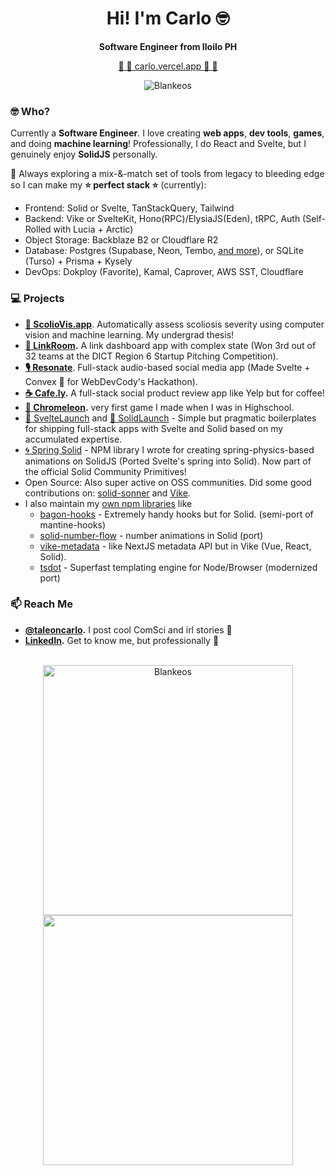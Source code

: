 <h1 align="center">Hi! I'm Carlo 🤓</h1>
<p align="center"><b>Software Engineer from Iloilo PH</b></p>
<p align="center">
  <a href="https://carlo.vercel.app/" target="_blank">🔷 🔹 carlo.vercel.app 🔹 🔷</a> 
</p>
<p align="center"><img src="https://komarev.com/ghpvc/?username=blankeos&label=Profile+Views&color=3b82f6&style=for-the-badge" alt="Blankeos" /></p>

### 🤓 Who?

Currently a **Software Engineer**. I love creating **web apps**, **dev tools**, **games**, and doing **machine learning**! 
Professionally, I do React and Svelte, but I genuinely enjoy **SolidJS** personally.

🔭 Always exploring a mix-&-match set of tools from legacy to bleeding edge so I can make my **⭐️ perfect stack ⭐️** (currently):
- Frontend: Solid or Svelte, TanStackQuery, Tailwind
- Backend: Vike or SvelteKit, Hono(RPC)/ElysiaJS(Eden), tRPC, Auth (Self-Rolled with Lucia + Arctic)
- Object Storage: Backblaze B2 or Cloudflare R2
- Database: Postgres (Supabase, Neon, Tembo, [and more](https://x.com/carlo_taleon/status/1892165125253022130)), or SQLite (Turso) + Prisma + Kysely
- DevOps: Dokploy (Favorite), Kamal, Caprover, AWS SST, Cloudflare

### 💻 Projects

- **[🦴 ScolioVis.app](https://scoliovis.app/)**. Automatically assess scoliosis severity using computer vision and machine learning. My undergrad thesis!
- **[📘 LinkRoom](https://linkroom.vercel.app/).** A link dashboard app with complex state (Won 3rd out of 32 teams at the DICT Region 6 Startup Pitching Competition).
- **[🎙️ Resonate](https://resonate-social.vercel.app/)**. Full-stack audio-based social media app (Made Svelte + Convex 🧡 for WebDevCody's Hackathon).
- **[☕ Cafe.ly](https://cafely.vercel.app).** A full-stack social product review app like Yelp but for coffee!
- **[🦎 Chromeleon](https://play.google.com/store/apps/details?id=com.DigikattStudios.Chromeleon&hl=en&gl=US).** very first game I made when I was in Highschool.
-  [🧡 SvelteLaunch](https://github.com/blankeos/svelte-launch) and [💙 SolidLaunch](https://github.com/Blankeos/solid-launch) - Simple but pragmatic boilerplates for shipping full-stack apps with Svelte and Solid based on my accumulated expertise.
-  [🌀 Spring Solid](https://primitives.solidjs.community/package/spring) - NPM library I wrote for creating spring-physics-based animations on SolidJS (Ported Svelte's spring into Solid). Now part of the official Solid Community Primitives!
-  Open Source: Also super active on OSS communities. Did some good contributions on: [solid-sonner](https://github.com/wobsoriano/solid-sonner/pull/16) and [Vike](https://github.com/vikejs/vike-solid/pull/86).
-  I also maintain my [own npm libraries](https://www.npmjs.com/~blankeos) like
    -  [bagon-hooks](https://github.com/blankeos/bagon-hooks) - Extremely handy hooks but for Solid. (semi-port of mantine-hooks)
    -  [solid-number-flow](https://github.com/Blankeos/solid-number-flow) - number animations in Solid (port)
    -  [vike-metadata](https://github.com/blankeos/vike-metadata) - like NextJS metadata API but in Vike (Vue, React, Solid).
    -  [tsdot](https://github.com/blankeos/tsdot) - Superfast templating engine for Node/Browser (modernized port)

### 📫 Reach Me

- **[@taleoncarlo](https://instagram.com/taleoncarlo/).** I post cool ComSci and irl stories 🚀
- **[LinkedIn](https://www.linkedin.com/in/carlotaleon/).** Get to know me, but professionally 🧐

<br />
<div align="center">
<a href="https://github.com/anuraghazra/github-readme-stats">
    <img width="400" src="https://github-readme-stats.vercel.app/api?username=blankeos&show_icons=true&theme=dark&count_private=true&include_all_commits=false&border_radius=5&border_color=3B82F6&icon_color=3B82F6&title_color=3B82F6&text_color=ffffff" alt="Blankeos" />
</a>
<a href="https://git.io/streak-stats">
    <img width="400" src="https://streak-stats.demolab.com?user=Blankeos&theme=dark&border_radius=5&ring=3B82F6&currStreakLabel=3B82F6&border=3B82F6&fire=3B82F6" />
</a>
</div>
